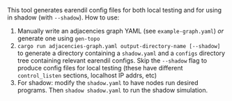 This tool generates earendil config files for both local testing and for using in shadow (with `--shadow`). How to use:

1. Manually write an adjacencies graph YAML (see `example-graph.yaml`) *or* generate one using `gen-topo`
2. `cargo run adjacencies-graph.yaml output-directory-name [--shadow]` to generate a directory containing a `shadow.yaml` and a `configs` directory tree containing relevant earendil configs. Skip the `--shadow` flag to produce config files for local testing (these have different `control_listen` sections, localhost IP addrs, etc)
3. For shadow: modify the `shadow.yaml` to have nodes run desired programs. Then `shadow shadow.yaml` to run the shadow simulation.